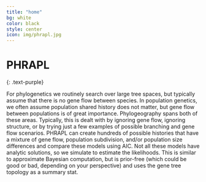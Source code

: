 ```yaml
---
title: "home"
bg: white
color: black
style: center
icon: img/phrapl.jpg
---
```


<span class="fa-stack subtlecircle" style="font-size:100px; background:rgba(255,166,0,0.1)">
  <i class="fa fa-circle fa-stack-2x text-white"></i>
  <i class="fa fa-bicycle fa-stack-1x text-orange"></i>
</span>


# PHRAPL
{: .text-purple}


For phylogenetics we routinely search over large tree spaces, but typically assume that there is no gene flow between species. In population genetics, we often assume population shared history does not matter, but gene flow between populations is of great importance. Phylogeography spans both of these areas. Typically, this is dealt with by ignoring gene flow, ignoring structure, or by trying just a few examples of possible branching and gene flow scenarios. PHRAPL can create hundreds of possible histories that have a mixture of gene flow, population subdivision, and/or population size differences and compare these models using AIC. Not all these models have analytic solutions, so we simulate to estimate the likelihoods. This is similar to approximate Bayesian computation, but is prior-free (which could be good or bad, depending on your perspective) and uses the gene tree topology as a summary stat.
